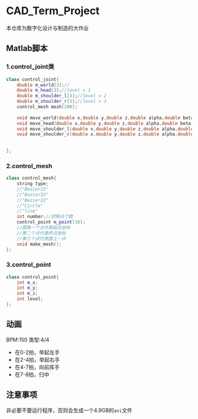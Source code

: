 # CAD_Term_Project
本仓库为数字化设计与制造的大作业

## Matlab脚本

### 1.control_joint类

```c++
class control_joint{
    double m_world[3];//
    double m_head[3];//level = 1
    double m_shoulder_l[3];//level = 2
    double m_shoulder_r[3];//level = 3
    control_mesh mesh[200];
    
    void move_world(double x,double y,double z,double alpha,double beta,double gammar);
    void move_head(double x,double y,double z,double alpha,double beta,double gammar);
    void move_shoulder_l(double x,double y,double z,double alpha,double beta,double gammar);
    void move_shoulder_r(double x,double y,double z,double alpha,double beta,double gammar);
    
    
};
```

### 2.control_mesh

```c++
class control_mesh{
    string type;
    //"Bezier33"
    //"Bezier32"
    //"Bezier22"
    //"Circle"
    //"line"
    int number;//控制点个数
    control_point m_point[16];
    //圆第一个点代表起点坐标
    //第二个点代表终点坐标
    //第三个点代表圆上一点
    void make_mesh();
};
```

### 3.control_point

```c++
class control_point{
    int m_x;
    int m_y;
    int m_z;
    int level;
};
```

## 动画

BPM:150   类型:4/4

* 在0-2拍，举起左手
* 在2-4拍，举起右手
* 在4-7拍，向前挥手
* 在7-8拍，归中

## 注意事项

非必要不要运行程序，否则会生成一个4.9GB的`avi`文件
